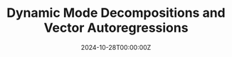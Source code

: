 ---
title: Dynamic Mode Decompositions and Vector Autoregressions

# Summary for listings and search engines
summary: Sufficient conditions on   state-space  matrices A, C, G, R  allow  inferring  them  from a reduced-rank first-order vector autoregression (VAR) that can be  computed with  a Dynamic Mode Decomposition (DMD), thereby connecting  DMD modes to  hidden Markov states in the state-space system.  When these sufficient conditions hold, our technique  provides a fast way to infer parameters of the linear state space system. An application infers two macroeconomic aggregate factors from dynamics of CEX cross sections.

# Link this post with a project

#projects: []

# Date published
date: '2024-10-28T00:00:00Z'

# Date updated
#lastmod: '2020-12-13T00:00:00Z'

# Is this an unpublished draft?
draft: false

# Show this page in the Featured widget?
featured: false

links:
- name: PDF
  url: VAR_DMD.pdf
# Featured image
# Place an image named `featured.jpg/png` in this page's folder and customize its options here.
image:
  caption: ''
  focal_point: ''
  placement: 1
  preview_only: false

authors:
  - Thomas J. Sargent
  - Yatheesan J. Selvakumar



---